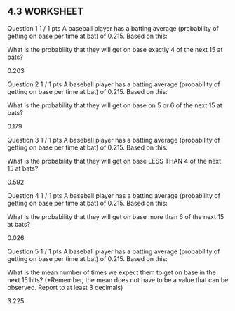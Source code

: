 ## 4.3 WORKSHEET

Question 1
1 / 1 pts
A baseball player has a batting average (probability of getting on base per time at bat) of 0.215.
Based on this:

What is the probability that they will get on base exactly 4 of the next 15 at bats?

0.203

Question 2
1 / 1 pts
A baseball player has a batting average (probability of getting on base per time at bat) of 0.215.
Based on this:

What is the probability that they will get on base on 5 or 6 of the next 15 at bats?

0.179

Question 3
1 / 1 pts
A baseball player has a batting average (probability of getting on base per time at bat) of 0.215.
Based on this:

What is the probability that they will get on base LESS THAN 4 of the next 15 at bats?

0.592

Question 4
1 / 1 pts
A baseball player has a batting average (probability of getting on base per time at bat) of 0.215.
Based on this:

What is the probability that they will get on base more than 6 of the next 15 at bats?

0.026

Question 5
1 / 1 pts
A baseball player has a batting average (probability of getting on base per time at bat) of 0.215.
Based on this:

What is the mean number of times we expect them to get on base in the next 15 hits?
(*Remember, the mean does not have to be a value that can be observed.  Report to at least 3 decimals)

3.225
